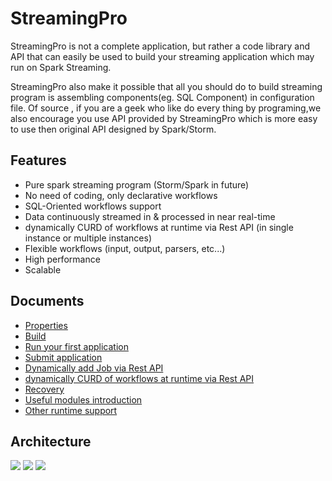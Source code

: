 # StreamingPro

StreamingPro is not a complete
application, but rather a code library and API that can easily be used
to build your streaming application which may run on Spark Streaming.

StreamingPro also make it possible that all you should do to build streaming program is assembling components(eg. SQL Component) in configuration file. 
Of source , if you are a geek who like do every thing by programing,we also encourage you use API provided
by StreamingPro which is more easy to use then original API designed by Spark/Storm.

## Features

* Pure spark streaming program (Storm/Spark in future)
* No need of coding, only declarative workflows
* SQL-Oriented workflows support  
* Data continuously streamed in & processed in near real-time
* dynamically CURD of workflows  at runtime via Rest API (in single instance or multiple instances) 
* Flexible workflows (input, output, parsers, etc...) 
* High performance
* Scalable   


## Documents

* [Properties](https://github.com/allwefantasy/streamingpro/wiki/Properties)
* [Build](https://github.com/allwefantasy/streamingpro/wiki/Build)
* [Run your first application](https://github.com/allwefantasy/streamingpro/wiki/Run-your-first-application)
* [Submit application](https://github.com/allwefantasy/streamingpro/wiki/Submit-application)
* [Dynamically add Job via Rest API](https://github.com/allwefantasy/streamingpro/wiki/Dynamically-add-Job-via-Rest-API)
* [dynamically CURD of workflows  at runtime via Rest API](https://github.com/allwefantasy/streamingpro/wiki/How-To-Add-New-Compositor)
* [Recovery](https://github.com/allwefantasy/streamingpro/wiki/Recovery)
* [Useful modules introduction](https://github.com/allwefantasy/streamingpro/wiki/Common-compositors-introduction)
* [Other runtime support](https://github.com/allwefantasy/streamingpro/wiki/Runtime-support)


## Architecture 

![](https://github.com/allwefantasy/streamingpro/blob/master/images/Snip20160510_1.png)
![](https://github.com/allwefantasy/streamingpro/blob/master/images/Snip20160510_3.png)
![](https://github.com/allwefantasy/streamingpro/blob/master/images/Snip20160510_4.png)













 